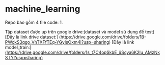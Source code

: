 # machine_learning
Repo bao gồm 4 file code:
1. 

Tập dataset được up trên google drive:(dataset và model sử dụng để test)
[Đây là link drive dataset:] (https://drive.google.com/drive/folders/1B-PWckS3qgo_VhTXFfTEq-YGyIsOxm4I?usp=sharing)
[Đây là link model_train:] [(https://drive.google.com/drive/folders/1s_t7C4opSkbE_6Scya6K2Iu_AMzNkSTY?usp=sharing)](https://drive.google.com/drive/folders/1s_t7C4opSkbE_6Scya6K2Iu_AMzNkSTY?usp=sharing)


